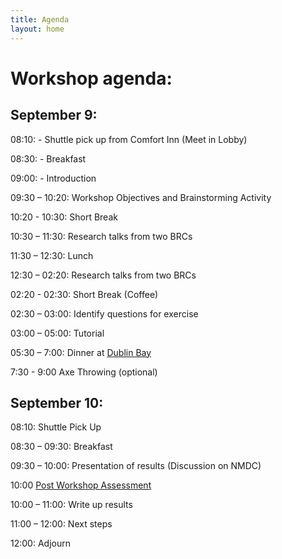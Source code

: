 ```yaml
---
title: Agenda
layout: home
---
```


# Workshop agenda:

## September 9:

08:10: - Shuttle pick up from Comfort Inn (Meet in Lobby)

08:30: - Breakfast 

09:00: - Introduction

09:30 – 10:20:  Workshop Objectives and Brainstorming Activity

10:20 - 10:30: Short Break

10:30 – 11:30: Research talks from two BRCs

11:30 – 12:30: Lunch

12:30 – 02:20: Research talks from two BRCs

02:20 - 02:30: Short Break (Coffee)

02:30 – 03:00: Identify questions for exercise 

03:00 – 05:00: Tutorial

05:30 – 7:00: Dinner at [Dublin Bay](https://dublinbayames.com/)

7:30 - 9:00 Axe Throwing (optional)

 

## September 10:

08:10:  Shuttle Pick Up

08:30 – 09:30:  Breakfast

09:30 – 10:00: Presentation of results (Discussion on NMDC)

10:00 [Post Workshop Assessment](https://forms.gle/YuLvP1nbwYJYNgdy5)

10:00 – 11:00: Write up results 

11:00 – 12:00:  Next steps 

12:00: Adjourn
